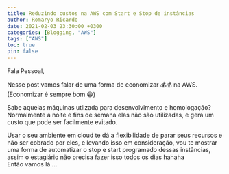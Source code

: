 ```yaml
---
title: Reduzindo custos na AWS com Start e Stop de instâncias
author: Romaryo Ricardo
date: 2021-02-03 23:30:00 +0300
categories: [Blogging, "AWS"]
tags: ["AWS"]
toc: true
pin: false
---
```


<!-- .<br>
.<br>
.<br>
.<br>
.
.
.
Fala Pessoal, Tudo bem com vocês? 

Meu nome é [**Romaryo**](/tabs/about/), e sempre achei **compartilhar conhecimento** muito importante para a formação de um bom profissional, ao passar o conhecimento, você solidifica o seu, e esse blog foi criado com esse objetivo.

Aqui você vai encontrar assuntos relacionados a DevOps, Infra e Desenvolvimento.

**Conhecimento** nunca é demais 🙂 e Aprendizagem contínua é o nosso lema!!

Espero muito que o conteúdo te ajude a ir mais além na sua carreira e alcançar seus objetivos 🚀🚀
 -->

Fala Pessoal,

Nesse post vamos falar de uma forma de economizar 💰💰 na AWS. (Economizar é sempre bom 😁)

Sabe aquelas máquinas utlizada para desenvolvimento e homologação? Normalmente a noite e fins de semana elas não são utilizadas, e gera um custo que pode ser facilmente evitado.

Usar o seu ambiente em cloud te dá a flexibilidade de parar seus recursos e não ser cobrado por eles, e levando isso em consideração, vou te mostrar uma forma de automatizar o stop e start programado dessas instâncias, assim o estagiário não precisa fazer isso todos os dias hahaha
<br>
Então vamos lá ...
<br>




